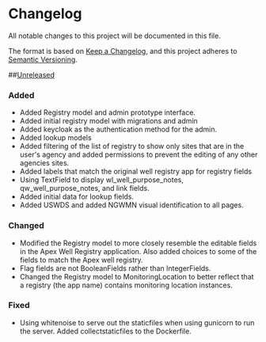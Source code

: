 # Changelog
All notable changes to this project will be documented in this file.

The format is based on [Keep a Changelog](https://keepachangelog.com/en/1.0.0/),
and this project adheres to [Semantic Versioning](https://semver.org/spec/v2.0.0.html).


##[Unreleased](https://github.com/ACWI-SOGW/well_registry_management/tree/master)
### Added
-   Added Registry model and admin prototype interface.
-   Added initial registry model with migrations and admin 
-   Added keycloak as the authentication method for the admin.
-   Added lookup models
-   Added filtering of the list of registry to show only sites that are in the user's agency and added permissions to prevent the editing of any other agencies sites.
-   Added labels that match the original well registry app for registry fields
-   Using TextField to display wl_well_purpose_notes, qw_well_purpose_notes, and link fields.
-   Added initial data for lookup fields.
-   Added USWDS and added NGWMN visual identification to all pages.

### Changed
-   Modified the Registry model to more closely resemble the editable fields in the Apex Well Registry application. Also added choices to some of the fields to match the Apex well registry.
-   Flag fields are not BooleanFields rather than IntegerFields.
-   Changed the Registry model to MonitoringLocation to better reflect that a registry (the app name) contains monitoring location instances.

### Fixed
-   Using whitenoise to serve out the staticfiles when using gunicorn to run the server. Added collectstaticfiles to the Dockerfile.